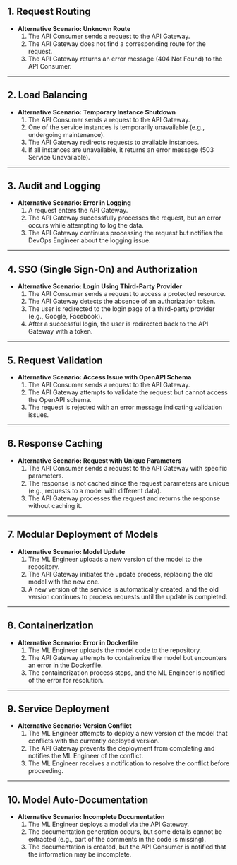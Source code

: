 ## 1. Request Routing

- **Alternative Scenario: Unknown Route**
    1. The API Consumer sends a request to the API Gateway.
    2. The API Gateway does not find a corresponding route for the request.
    3. The API Gateway returns an error message (404 Not Found) to the API Consumer.

---

## 2. Load Balancing

- **Alternative Scenario: Temporary Instance Shutdown**
    1. The API Consumer sends a request to the API Gateway.
    2. One of the service instances is temporarily unavailable (e.g., undergoing maintenance).
    3. The API Gateway redirects requests to available instances.
    4. If all instances are unavailable, it returns an error message (503 Service Unavailable).

---

## 3. Audit and Logging

- **Alternative Scenario: Error in Logging**
    1. A request enters the API Gateway.
    2. The API Gateway successfully processes the request, but an error occurs while attempting to log the data.
    3. The API Gateway continues processing the request but notifies the DevOps Engineer about the logging issue.

---

## 4. SSO (Single Sign-On) and Authorization

- **Alternative Scenario: Login Using Third-Party Provider**
    1. The API Consumer sends a request to access a protected resource.
    2. The API Gateway detects the absence of an authorization token.
    3. The user is redirected to the login page of a third-party provider (e.g., Google, Facebook).
    4. After a successful login, the user is redirected back to the API Gateway with a token.

---

## 5. Request Validation

- **Alternative Scenario: Access Issue with OpenAPI Schema**
    1. The API Consumer sends a request to the API Gateway.
    2. The API Gateway attempts to validate the request but cannot access the OpenAPI schema.
    3. The request is rejected with an error message indicating validation issues.

---

## 6. Response Caching

- **Alternative Scenario: Request with Unique Parameters**
    1. The API Consumer sends a request to the API Gateway with specific parameters.
    2. The response is not cached since the request parameters are unique (e.g., requests to a model with different data).
    3. The API Gateway processes the request and returns the response without caching it.

---

## 7. Modular Deployment of Models

- **Alternative Scenario: Model Update**
    1. The ML Engineer uploads a new version of the model to the repository.
    2. The API Gateway initiates the update process, replacing the old model with the new one.
    3. A new version of the service is automatically created, and the old version continues to process requests until the update is completed.

---

## 8. Containerization

- **Alternative Scenario: Error in Dockerfile**
    1. The ML Engineer uploads the model code to the repository.
    2. The API Gateway attempts to containerize the model but encounters an error in the Dockerfile.
    3. The containerization process stops, and the ML Engineer is notified of the error for resolution.

---

## 9. Service Deployment

- **Alternative Scenario: Version Conflict**
    1. The ML Engineer attempts to deploy a new version of the model that conflicts with the currently deployed version.
    2. The API Gateway prevents the deployment from completing and notifies the ML Engineer of the conflict.
    3. The ML Engineer receives a notification to resolve the conflict before proceeding.

---

## 10. Model Auto-Documentation

- **Alternative Scenario: Incomplete Documentation**
    1. The ML Engineer deploys a model via the API Gateway.
    2. The documentation generation occurs, but some details cannot be extracted (e.g., part of the comments in the code is missing).
    3. The documentation is created, but the API Consumer is notified that the information may be incomplete.